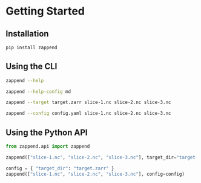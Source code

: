 # Getting Started

## Installation

```bash
pip install zappend
```

## Using the CLI

```bash
zappend --help
```

```bash
zappend --help-config md
```

```bash
zappend --target target.zarr slice-1.nc slice-2.nc slice-3.nc
```

```bash
zappend --config config.yaml slice-1.nc slice-2.nc slice-3.nc
```

## Using the Python API

```python
from zappend.api import zappend

zappend(["slice-1.nc", "slice-2.nc", "slice-3.nc"], target_dir="target.zarr")

config = { "target_dir": "target.zarr" }
zappend(["slice-1.nc", "slice-2.nc", "slice-3.nc"], config=config)
```


